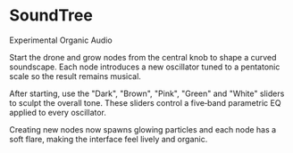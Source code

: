 # SoundTree
Experimental Organic Audio

Start the drone and grow nodes from the central knob to shape a curved soundscape. Each node introduces a new oscillator tuned to a pentatonic scale so the result remains musical.

After starting, use the "Dark", "Brown", "Pink", "Green" and "White" sliders to sculpt the overall tone. These sliders control a five‑band parametric EQ applied to every oscillator.

Creating new nodes now spawns glowing particles and each node has a soft flare, making the interface feel lively and organic.
